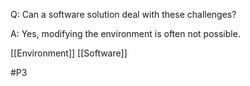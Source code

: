 Q: Can a software solution deal with these challenges?

A: Yes, modifying the environment is often not possible.

[[Environment]]
[[Software]]

#P3 